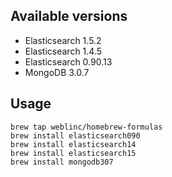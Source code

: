 ## Available versions
- Elasticsearch 1.5.2
- Elasticsearch 1.4.5
- Elasticsearch 0.90.13
- MongoDB 3.0.7

## Usage
```
brew tap weblinc/homebrew-formulas
brew install elasticsearch090
brew install elasticsearch14
brew install elasticsearch15
brew install mongodb307
```

